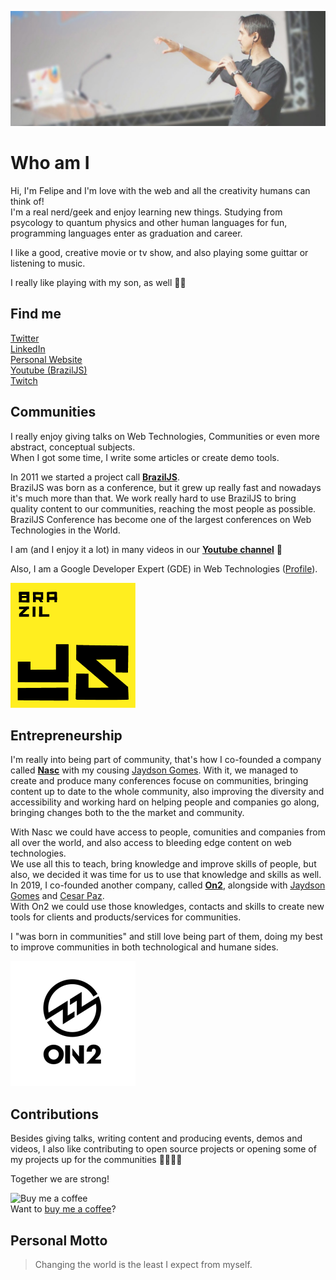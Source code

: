 ![About Felipe N. Moura](https://github.com/felipenmoura/felipenmoura/blob/master/me-speaking-header.jpg?raw=true)

# Who am I

Hi, I'm Felipe and I'm love with the web and all the creativity humans can think of!  
I'm a real nerd/geek and enjoy learning new things. Studying from psycology to quantum physics and other human languages for fun, programming languages enter as graduation and career.  

I like a good, creative movie or tv show, and also playing some guittar or listening to music.

I really like playing with my son, as well 🧸🎈

## Find me

[Twitter](https://twitter.com/felipenmoura)  
[LinkedIn](https://linkedin.com/in/felipenmoura)  
[Personal Website](https://felipenmoura.com/)  
[Youtube (BrazilJS)](https://youtube.com/braziljs)  
[Twitch](https://www.twitch.tv/felipenmoura/about)

## Communities

I really enjoy giving talks on Web Technologies, Communities or even more abstract, conceptual subjects.  
When I got some time, I write some articles or create demo tools.  

In 2011 we started a project call [**BrazilJS**](https://braziljs.org/).  
BrazilJS was born as a conference, but it grew up really fast and nowadays it's much more than that. We work really hard to use BrazilJS to bring quality content to our communities, reaching the most people as possible.  
BrazilJS Conference has become one of the largest conferences on Web Technologies in the World.

I am (and I enjoy it a lot) in many videos in our [**Youtube channel**](https://youtube.com/braziljs) 🙂

Also, I am a Google Developer Expert (GDE) in Web Technologies ([Profile](https://developers.google.com/community/experts/directory/profile/profile-felipe_nascimento_de_moura)).

<img src="https://github.com/felipenmoura/felipenmoura/blob/master/braziljs-logo.png?raw=true" width="200" alt="BrazilJS's logo" />

## Entrepreneurship

I'm really into being part of community, that's how I co-founded a company called [**Nasc**](https://github.com/NascHQ) with my cousing [Jaydson Gomes](https://jaydson.com/). With it, we managed to create and produce many conferences focuse on communities, bringing content up to date to the whole community, also improving the diversity and accessibility and working hard on helping people and companies go along, bringing changes both to the the market and community.

With Nasc we could have access to people, comunities and companies from all over the world, and also access to bleeding edge content on web technologies.  
We use all this to teach, bring knowledge and improve skills of people, but also, we decided it was time for us to use that knowledge and skills as well.
In 2019, I co-founded another company, called [**On2**](http://github.com/on2-dev/), alongside with [Jaydson Gomes](https://jaydson.com/) and [Cesar Paz](https://www.linkedin.com/in/cesarpazdex/).  
With On2 we could use those knowledges, contacts and skills to create new tools for clients and products/services for communities.

I "was born in communities" and still love being part of them, doing my best to improve communities in both technological and humane sides.

<img src="https://github.com/felipenmoura/felipenmoura/blob/master/on2-logo.png?raw=true" width="200" alt="On2 logo" />

## Contributions

Besides giving talks, writing content and producing events, demos and videos, I also like contributing to open source projects or opening some of my projects up for the communities 💪🏼🙂🍻

Together we are strong!

![Buy me a coffee](https://www.buymeacoffee.com/assets/img/bmc-meta-new/favicon-bg-96x96.png)  
Want to [buy me a coffee](https://www.buymeacoffee.com/1xPnuAU)?

## Personal Motto

> Changing the world is the least I expect from myself.


